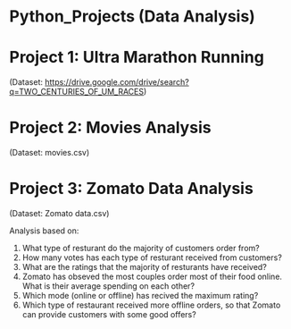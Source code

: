 # Python_Projects (Data Analysis)

# Project 1: Ultra Marathon Running 
(Dataset: https://drive.google.com/drive/search?q=TWO_CENTURIES_OF_UM_RACES)

# Project 2: Movies Analysis 
(Dataset: movies.csv)

# Project 3: Zomato Data Analysis 
(Dataset: Zomato data.csv)

Analysis based on:
1) What type of resturant do the majority of customers order from?
2) How many votes has each type of resturant received from customers?
3) What are the ratings that the majority of resturants have received?
4) Zomato has obseved the most couples order most of their food online. What is their 
   average spending on each other?
5) Which mode (online or offline) has recived the maximum rating?
6) Which type of restaurant received more offline orders, so that Zomato can provide 
   customers with some good offers? 
